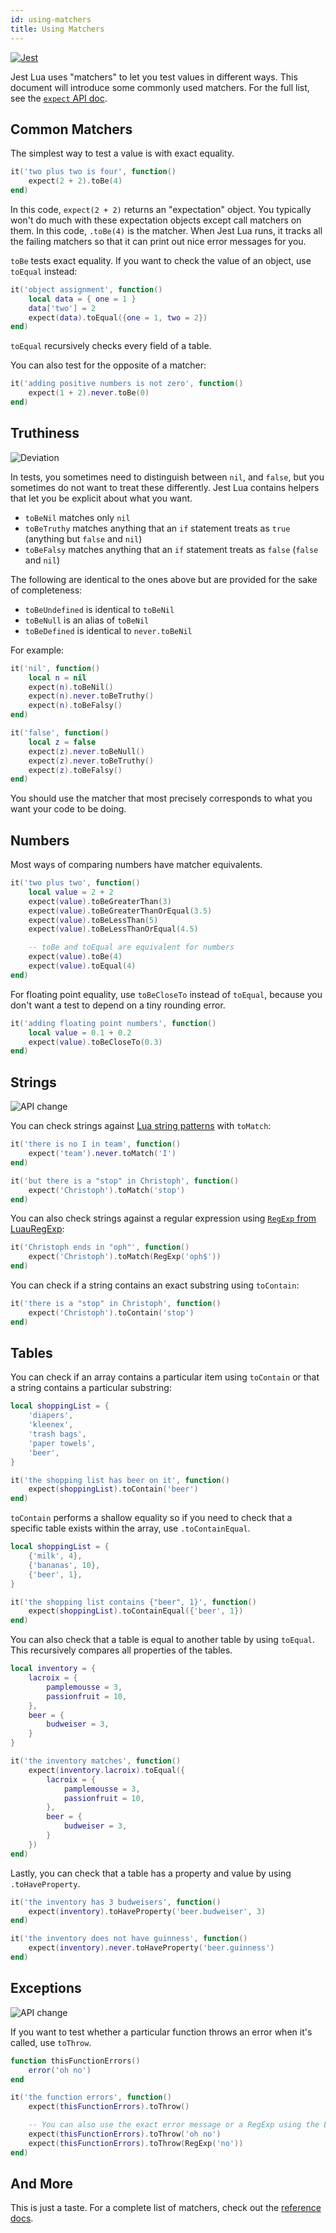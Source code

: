 ```yaml
---
id: using-matchers
title: Using Matchers
---
```


<p><a href='https://jestjs.io/docs/27.x/using-matchers' target="_blank"><img alt='Jest' src='img/jestjs.svg'/></a></p>

Jest Lua uses "matchers" to let you test values in different ways. This document will introduce some commonly used matchers. For the full list, see the [`expect` API doc](expect).

## Common Matchers

The simplest way to test a value is with exact equality.

```lua
it('two plus two is four', function()
	expect(2 + 2).toBe(4)
end)
```

In this code, `expect(2 + 2)` returns an "expectation" object. You typically won't do much with these expectation objects except call matchers on them. In this code, `.toBe(4)` is the matcher. When Jest Lua runs, it tracks all the failing matchers so that it can print out nice error messages for you.

`toBe` tests exact equality. If you want to check the value of an object, use `toEqual` instead:

```lua
it('object assignment', function()
	local data = { one = 1 }
	data['two'] = 2
	expect(data).toEqual({one = 1, two = 2})
end)
```

`toEqual` recursively checks every field of a table.

You can also test for the opposite of a matcher:

```lua
it('adding positive numbers is not zero', function()
	expect(1 + 2).never.toBe(0)
end)
```

## Truthiness
<img alt='Deviation' src='img/deviation.svg'/>

In tests, you sometimes need to distinguish between `nil`, and `false`, but you sometimes do not want to treat these differently. Jest Lua contains helpers that let you be explicit about what you want.

- `toBeNil` matches only `nil`
- `toBeTruthy` matches anything that an `if` statement treats as `true` (anything but `false` and `nil`)
- `toBeFalsy` matches anything that an `if` statement treats as `false` (`false` and `nil`)

The following are identical to the ones above but are provided for the sake of completeness:
- `toBeUndefined` is identical to `toBeNil`
- `toBeNull` is an alias of `toBeNil`
- `toBeDefined` is identical to `never.toBeNil`

For example:

```lua
it('nil', function()
	local n = nil
	expect(n).toBeNil()
	expect(n).never.toBeTruthy()
	expect(n).toBeFalsy()
end)

it('false', function()
	local z = false
	expect(z).never.toBeNull()
	expect(z).never.toBeTruthy()
	expect(z).toBeFalsy()
end)
```

You should use the matcher that most precisely corresponds to what you want your code to be doing.

## Numbers

Most ways of comparing numbers have matcher equivalents.

```lua
it('two plus two', function()
	local value = 2 + 2
	expect(value).toBeGreaterThan(3)
	expect(value).toBeGreaterThanOrEqual(3.5)
	expect(value).toBeLessThan(5)
	expect(value).toBeLessThanOrEqual(4.5)

	-- toBe and toEqual are equivalent for numbers
	expect(value).toBe(4)
	expect(value).toEqual(4)
end)
```

For floating point equality, use `toBeCloseTo` instead of `toEqual`, because you don't want a test to depend on a tiny rounding error.

```lua
it('adding floating point numbers', function()
	local value = 0.1 + 0.2
	expect(value).toBeCloseTo(0.3)
end)
```

## Strings
<img alt='API change' src='img/apichange.svg'/>

You can check strings against [Lua string patterns](https://developer.roblox.com/en-us/articles/string-patterns-reference) with `toMatch`:

```lua
it('there is no I in team', function()
	expect('team').never.toMatch('I')
end)

it('but there is a "stop" in Christoph', function()
	expect('Christoph').toMatch('stop')
end)
```

You can also check strings against a regular expression using [`RegExp` from LuauRegExp](expect#regexp):

```lua
it('Christoph ends in "oph"', function()
	expect('Christoph').toMatch(RegExp('oph$'))
end)
```

You can check if a string contains an exact substring using `toContain`:
```lua
it('there is a "stop" in Christoph', function()
	expect('Christoph').toContain('stop')
end)
```

## Tables

You can check if an array contains a particular item using `toContain` or that a string contains a particular substring:

```lua
local shoppingList = {
	'diapers',
	'kleenex',
	'trash bags',
	'paper towels',
	'beer',
}

it('the shopping list has beer on it', function()
	expect(shoppingList).toContain('beer')
end)
```

`toContain` performs a shallow equality so if you need to check that a specific table exists within the array, use `.toContainEqual`.
```lua
local shoppingList = {
	{'milk', 4},
	{'bananas', 10},
	{'beer', 1},
}

it('the shopping list contains {"beer", 1}', function()
	expect(shoppingList).toContainEqual({'beer', 1})
end)
```

You can also check that a table is equal to another table by using `toEqual`. This recursively compares all properties of the tables.

```lua
local inventory = {
	lacroix = {
		pamplemousse = 3,
		passionfruit = 10,
	},
	beer = {
		budweiser = 3,
	}
}

it('the inventory matches', function()
	expect(inventory.lacroix).toEqual({
		lacroix = {
			pamplemousse = 3,
			passionfruit = 10,
		},
		beer = {
			budweiser = 3,
		}
	})
end)
```

Lastly, you can check that a table has a property and value by using `.toHaveProperty`.
```lua
it('the inventory has 3 budweisers', function()
	expect(inventory).toHaveProperty('beer.budweiser', 3)
end)

it('the inventory does not have guinness', function()
	expect(inventory).never.toHaveProperty('beer.guinness')
end)
```

## Exceptions
<img alt='API change' src='img/apichange.svg'/>

If you want to test whether a particular function throws an error when it's called, use `toThrow`.

```lua
function thisFunctionErrors()
	error('oh no')
end

it('the function errors', function()
	expect(thisFunctionErrors).toThrow()

	-- You can also use the exact error message or a RegExp using the LuauRegExp library
	expect(thisFunctionErrors).toThrow('oh no')
	expect(thisFunctionErrors).toThrow(RegExp('no'))
end)
```

## And More

This is just a taste. For a complete list of matchers, check out the [reference docs](expect).
